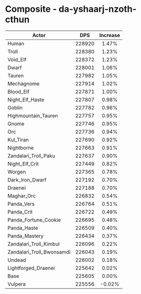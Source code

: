 # Composite - da-yshaarj-nzoth-cthun
| Actor | DPS | Increase |
|---|:---:|:---:|
|Human|228920|1.47%|
|Troll|228380|1.23%|
|Void_Elf|228372|1.23%|
|Dwarf|228001|1.06%|
|Tauren|227982|1.05%|
|Mechagnome|227914|1.02%|
|Blood_Elf|227871|1.00%|
|Night_Elf_Haste|227807|0.98%|
|Goblin|227782|0.96%|
|Highmountain_Tauren|227757|0.95%|
|Gnome|227746|0.95%|
|Orc|227736|0.94%|
|Kul_Tiran|227690|0.92%|
|Nightborne|227663|0.91%|
|Zandalari_Troll_Paku|227637|0.90%|
|Night_Elf_Crit|227449|0.82%|
|Worgen|227365|0.78%|
|Dark_Iron_Dwarf|227192|0.70%|
|Draenei|227188|0.70%|
|Maghar_Orc|226832|0.54%|
|Panda_Vers|226764|0.51%|
|Panda_Crit|226722|0.49%|
|Panda_Fortune_Cookie|226695|0.48%|
|Panda_Haste|226509|0.40%|
|Panda_Mastery|226434|0.37%|
|Zandalari_Troll_Kimbul|226096|0.22%|
|Zandalari_Troll_Bwonsamdi|226043|0.19%|
|Undead|226002|0.18%|
|Lightforged_Draenei|225642|0.02%|
|Base|225605|0.00%|
|Vulpera|225556|-0.02%|

